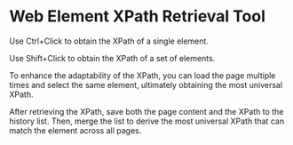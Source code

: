 # Web Element XPath Retrieval Tool

Use Ctrl+Click to obtain the XPath of a single element.

Use Shift+Click to obtain the XPath of a set of elements.

To enhance the adaptability of the XPath, you can load the page multiple times and select the same element, ultimately obtaining the most universal XPath.

After retrieving the XPath, save both the page content and the XPath to the history list. Then, merge the list to derive the most universal XPath that can match the element across all pages.
